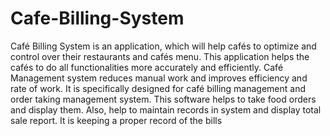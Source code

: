 # Cafe-Billing-System
Café Billing System is an application, which will help cafés to optimize and control over their restaurants and cafés menu. This application helps the cafés to do all functionalities more accurately and efficiently. Café Management system reduces manual work and improves efficiency and rate of work. It is specifically designed for café billing management and order taking management system. This software helps to take food orders and display them. Also, help to maintain records in system and display total sale report. It is keeping a proper record of the bills
